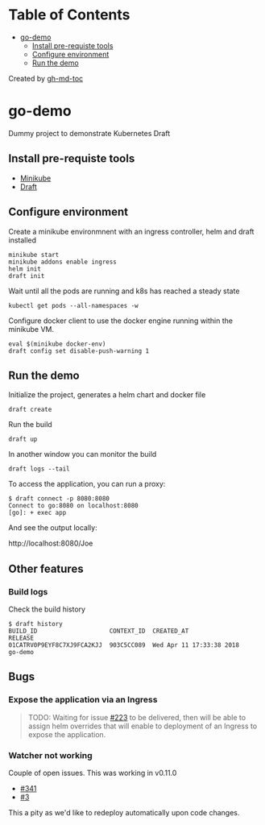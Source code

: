 Table of Contents
=================

   * [go-demo](#go-demo)
      * [Install pre-requiste tools](#install-pre-requiste-tools)
      * [Configure environment](#configure-environment)
      * [Run the demo](#run-the-demo)

Created by [gh-md-toc](https://github.com/ekalinin/github-markdown-toc)

# go-demo

Dummy project to demonstrate Kubernetes Draft

## Install pre-requiste tools

- [Minikube](https://kubernetes.io/docs/tasks/tools/install-minikube/)
- [Draft](https://draft.sh/)

## Configure environment

Create a minikube environmnent with an ingress controller, helm and draft installed

```
minikube start
minikube addons enable ingress
helm init
draft init 
```
Wait until all the pods are running and k8s has reached a steady state

```
kubectl get pods --all-namespaces -w
```

Configure docker client to use the docker engine running within the minikube VM.

```
eval $(minikube docker-env)
draft config set disable-push-warning 1
```

## Run the demo

Initialize the project, generates a helm chart and docker file

```
draft create
```

Run the build

```
draft up
```

In another window you can monitor the build

```
draft logs --tail
```

To access the application, you can run a proxy:

```
$ draft connect -p 8080:8080
Connect to go:8080 on localhost:8080
[go]: + exec app
```

And see the output locally:

http://localhost:8080/Joe

## Other features

### Build logs

Check the build history

```
$ draft history
BUILD_ID                  	CONTEXT_ID	CREATED_AT              	RELEASE
01CATRV0P9EYF8C7XJ9FCA2KJJ	903C5CC089	Wed Apr 11 17:33:38 2018	go-demo
```


## Bugs

### Expose the application via an Ingress

> TODO: 
> Waiting for issue [#223](https://github.com/Azure/draft/issues/223) to be delivered, then will be able to assign 
> helm overrides that will enable to deployment of an Ingress to expose the application.

### Watcher not working

Couple of open issues. This was working in v0.11.0

- [#341](https://github.com/Azure/draft/issues/341)
- [#3](https://github.com/Azure/draft/issues/3)

This a pity as we'd like to redeploy automatically upon code changes.
